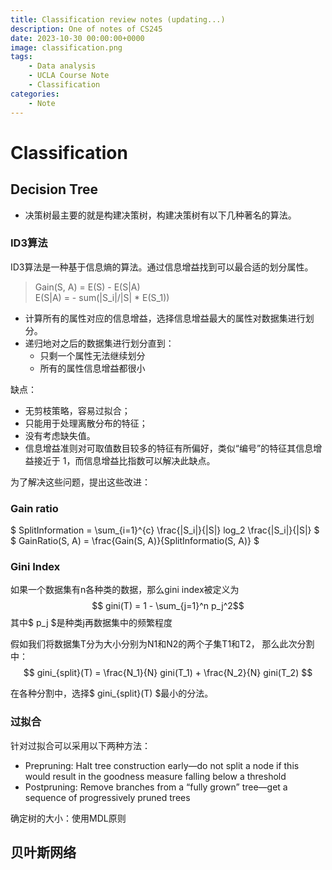 ```yaml
---
title: Classification review notes (updating...)
description: One of notes of CS245 
date: 2023-10-30 00:00:00+0000
image: classification.png
tags: 
    - Data analysis
    - UCLA Course Note
    - Classification
categories:
    - Note
---
```


# Classification


## Decision Tree

- 决策树最主要的就是构建决策树，构建决策树有以下几种著名的算法。

### ID3算法

ID3算法是一种基于信息熵的算法。通过信息增益找到可以最合适的划分属性。

> Gain(S, A) = E(S) - E(S|A)  
> E(S|A) = - sum(|S_i|/|S| * E(S_1))  

- 计算所有的属性对应的信息增益，选择信息增益最大的属性对数据集进行划分。
- 递归地对之后的数据集进行划分直到：
    - 只剩一个属性无法继续划分
    - 所有的属性信息增益都很小

缺点：

- 无剪枝策略，容易过拟合；
- 只能用于处理离散分布的特征；
- 没有考虑缺失值。
- 信息增益准则对可取值数目较多的特征有所偏好，类似“编号”的特征其信息增益接近于 1，而信息增益比指数可以解决此缺点。

为了解决这些问题，提出这些改进：

### Gain ratio

$ SplitInformation = \sum_{i=1}^{c} \frac{|S_i|}{|S|} log_2 \frac{|S_i|}{|S|} $
$ GainRatio(S, A) = \frac{Gain(S, A)}{SplitInformatio(S, A)} $

### Gini Index

如果一个数据集有n各种类的数据，那么gini index被定义为
$$ gini(T) = 1 - \sum_{j=1}^n p_j^2$$
其中$ p_j $是种类j再数据集中的频繁程度

假如我们将数据集T分为大小分别为N1和N2的两个子集T1和T2， 那么此次分割中：
$$ gini_{split}(T) = \frac{N_1}{N} gini(T_1) + \frac{N_2}{N} gini(T_2) $$

在各种分割中，选择$ gini_{split}(T) $最小的分法。

### 过拟合

针对过拟合可以采用以下两种方法：
- Prepruning: Halt tree construction early—do not split a node if this would result in the goodness measure falling below a threshold   
- Postpruning: Remove branches from a “fully grown” tree—get a sequence of progressively pruned trees

确定树的大小：使用MDL原则

## 贝叶斯网络
